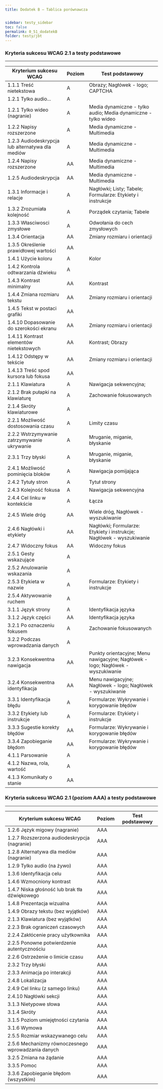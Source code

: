 ```yaml
---
title: Dodatek B – Tablica porównawcza


sidebar: testy_sidebar
toc: false
permalink: 0_51_dodatekB
folder: testy/jbt
---
```


### Kryteria sukcesu WCAG 2.1 a testy podstawowe
---------------------------------------------------

| Kryterium sukcesu WCAG        | Poziom | Test podstawowy                                             |
|-------------------------------|------- |-------------------------------------------------------------|
|1.1.1 Treść nietekstowa | A |Obrazy; Nagłówek - logo; CAPTCHA|
|1.2.1 Tylko audio... | A  |   |
|1.2.1 Tylko wideo (nagranie) | A |Media dynamiczne - tylko audio; Media dynamiczne - tylko wideo|
|1.2.2 Napisy rozszerzone | A |Media dynamiczne - Multimedia|
|1.2.3 Audiodeskrypcja lub alternatywa dla mediów | A |Media dynamiczne - Multimedia|
|1.2.4 Napisy rozszerzone | AA|Media dynamiczne - Multimedia|
|1.2.5 Audiodeskrypcja | AA|Media dynamiczne - Multimedia|
|1.3.1 Informacje i relacje | A |Nagłówki; Listy; Tabele; Formularze: Etykiety i instrukcje|
|1.3.2 Zrozumiała kolejność | A |Porządek czytania; Tabele|
|1.3.3 Własciwosci zmysłowe | A |Odwołania do cech zmysłowych|
|1.3.4 Orientacja | AA|Zmiany rozmiaru i orientacji|
|1.3.5 Określenie prawidłowej wartości | AA|   |
|1.4.1 Użycie koloru | A |Kolor|
|1.4.2 Kontrola odtwarzania dźwieku | A | |
|1.4.3 Kontrast minimalny | AA|Kontrast|
|1.4.4 Zmiana rozmiaru tekstu | AA|Zmiany rozmiaru i orientacji|
|1.4.5 Tekst w postaci grafiki | AA|   |
|1.4.10 Dopasowanie do szerokości ekranu | AA|Zmiany rozmiaru i orientacji|
|1.4.11 Kontrast elementów nietekstowych | AA|Kontrast; Obrazy |
|1.4.12 Odstępy w tekście | AA|Zmiany rozmiaru i orientacji|
|1.4.13 Treść spod kursora lub fokusa | AA|   |
|2.1.1 Klawiatura | A |Nawigacja sekwencyjna; |
|2.1.2 Brak pułapki na klawiaturę | A |Zachowanie fokusowanych  |
|2.1.4 Skróty klawiaturowe | A |   |
|2.2.1 Możliwość dostosowania czasu | A |Limity czasu |
|2.2.2 Wstrzymywanie zatrzymywanie ukrywanie | A |Mruganie, miganie, błyskanie|
|2.3.1 Trzy błyski | A |Mruganie, miganie, błyskanie|
|2.4.1 Możliwość pominięcia bloków  | A |Nawigacja pomijająca|
|2.4.2 Tytuły stron | A |Tytuł strony |
|2.4.3 Kolejność fokusa | A |Nawigacja sekwencyjna|
|2.4.4 Cel linku w kontekście | A |Łącza|
|2.4.5 Wiele dróg | AA|Wiele dróg, Nagłówek - wyszukiwanie|
|2.4.6 Nagłówki i etykiety | AA|Nagłówki; Formularze: Etykiety i instrukcje; Nagłówek - wyszukiwanie|
|2.4.7 Widoczny fokus | AA|Widoczny fokus|
|2.5.1 Gesty wskazujące| A |   |
|2.5.2 Anulowanie wskazania| A |   |
|2.5.3 Etykieta w nazwie| A |Formularze: Etykiety i instrukcje|
|2.5.4 Aktywowanie ruchem| A |   |
|3.1.1 Język strony | A |Identyfikacja języka|
|3.1.2 Język części | AA|Identyfikacja języka|
|3.2.1 Po oznaczeniu fokusem | A  |Zachowanie fokusowanych|
|3.2.2 Podczas wprowadzania danych | A | |
|3.2.3 Konsekwentna nawigacja | AA|Punkty orientacyjne; Menu nawigacyjne; Nagłówek - logo; Nagłówek - wyszukiwanie  |
|3.2.4 Konsekwentna identyfikacja | AA|Menu nawigacyjne; Nagłówek - logo; Nagłówek - wyszukiwanie |
|3.3.1 Identyfikacja błędu | A |Formularze: Wykrywanie i korygowanie błędów|
|3.3.2 Etykiety lub instrukcje | A |Formularze: Etykiety i instrukcje|
|3.3.3 Sugestie korekty błędów | AA|Formularze: Wykrywanie i korygowanie błędów|
|3.3.4 Zapobieganie błędom | AA|Formularze: Wykrywanie i korygowanie błędów|
|4.1.1 Parsowanie | A | |
|4.1.2 Nazwa, rola, wartość | A |   |
|4.1.3 Komunikaty o stanie | AA|   |

### Kryteria sukcesu WCAG 2.1 (poziom AAA) a testy podstawowe
---------------------------------------------------

| Kryterium sukcesu WCAG        | Poziom | Test podstawowy                                             |
|-------------------------------|------- |-------------------------------------------------------------|
|1.2.6 Język migowy (nagranie) |AAA|   |
|1.2.7 Rozszerzona audiodeskrypcja (nagranie) |AAA|   |
|1.2.8 Alternatywa dla mediów (nagranie) |AAA|   |
|1.2.9 Tylko audio (na żywo) |AAA|   |
|1.3.6 Identyfikacja celu |AAA|   |
|1.4.6 Wzmocniony kontrast |AAA|   |
|1.4.7 Niska głośność lub brak tła dźwiękowego |AAA|   |
|1.4.8 Prezentacja wizualna |AAA|   |
|1.4.9 Obrazy tekstu (bez wyjątków) |AAA|   |
|2.1.3 Klawiatura (bez wyjątków) |AAA|   |
|2.2.3 Brak ograniczeń czasowych |AAA|   |
|2.2.4 Zakłócenie pracy użytkownika |AAA|   |
|2.2.5 Ponowne potwierdzenie autentycznościu |AAA|   |
|2.2.6 Ostrzeżenie o limicie czasu |AAA|   |
|2.3.2 Trzy błyski |AAA|   |
|2.3.3 Animacja po interakcji |AAA|   |
|2.4.8 Lokalizacja|AAA|   |
|2.4.9 Cel linku (z samego linku)|AAA|   |
|2.4.10 Nagłówki sekcji|AAA|   |
|3.1.3 Nietypowe słowa |AAA|   |
|3.1.4 Skróty |AAA|   |
|3.1.5 Poziom umiejętności czytania |AAA|   |
|3.1.6 Wymowa |AAA|   |
|2.5.5 Rozmiar wskazywanego celu|AAA|   |
|2.5.6 Mechanizmy równoczesnego wprowadzania danych|AAA|   |
|3.2.5 Zmiana na żądanie |AAA|   |
|3.3.5 Pomoc |AAA|   |
|3.3.6 Zapobieganie błędom (wszystkim) |AAA|   |
